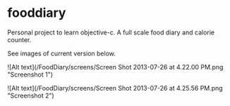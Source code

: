 fooddiary
=========

Personal project to learn objective-c. A full scale food diary and calorie counter.

See images of current version below.

![Alt text](/FoodDiary/screens/Screen Shot 2013-07-26 at 4.22.00 PM.png "Screenshot 1")

![Alt text](/FoodDiary/screens/Screen Shot 2013-07-26 at 4.25.56 PM.png "Screenshot 2")

